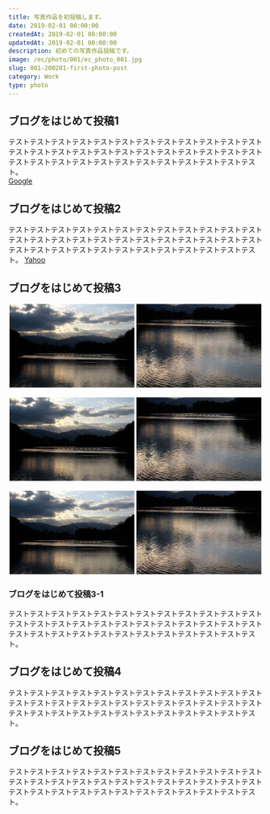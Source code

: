 ```yaml
---
title: 写真作品を初投稿します。
date: 2019-02-01 00:00:00
createdAt: 2019-02-01 00:00:00
updatedAt: 2019-02-01 00:00:00
description: 初めての写真作品投稿です。
image: /ec/photo/001/ec_photo_001.jpg
slug: 001-200201-first-photo-post
category: Work
type: photo
---
```


## ブログをはじめて投稿1

テストテストテストテストテストテストテストテストテストテストテストテストテストテストテストテストテストテストテストテストテストテストテストテストテストテストテストテストテストテストテストテストテストテストテストテスト。  
[Google](https://www.google.co.jp/)
  
## ブログをはじめて投稿2

テストテストテストテストテストテストテストテストテストテストテストテストテストテストテストテストテストテストテストテストテストテストテストテストテストテストテストテストテストテストテストテストテストテストテストテスト。
[Yahoo](https://www.yahoo.co.jp/)

## ブログをはじめて投稿3

![画像テスト](./img/sample.jpg "サンプル")

![画像テスト](./img/sample.jpg "サンプル")

![画像テスト](./img/sample.jpg "サンプル")

### ブログをはじめて投稿3-1

テストテストテストテストテストテストテストテストテストテストテストテストテストテストテストテストテストテストテストテストテストテストテストテストテストテストテストテストテストテストテストテストテストテストテストテスト。

## ブログをはじめて投稿4

テストテストテストテストテストテストテストテストテストテストテストテストテストテストテストテストテストテストテストテストテストテストテストテストテストテストテストテストテストテストテストテストテストテストテストテスト。

## ブログをはじめて投稿5

テストテストテストテストテストテストテストテストテストテストテストテストテストテストテストテストテストテストテストテストテストテストテストテストテストテストテストテストテストテストテストテストテストテストテストテスト。
